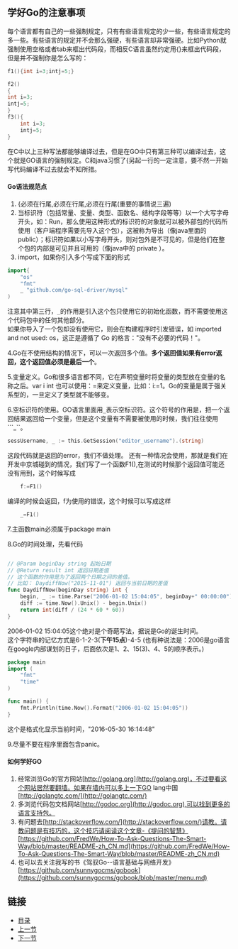 ## 学好Go的注意事项
每个语言都有自己的一些强制规定，只有有些语言规定的少一些，有些语言规定的多一些。有些语言的规定并不会那么强硬，有些语言却非常强硬。比如Python就强制使用空格或者tab来框出代码段，而相反C语言虽然约定用{}来框出代码段，但是并不强制你是怎么写的：
```c
f1(){int i=3;intj=5;}

f2()
{
int i=3;
intj=5;
}
f3(){
	int i=3;
	intj=5;
}
```

在C中以上三种写法都能够编译过去，但是在GO中只有第三种可以编译过去，这个就是GO语言的强制规定。C和java习惯了{另起一行的一定注意，要不然一开始写代码编译不过去就会不知所措。

#### Go语法规范点
1. {必须在行尾,必须在行尾,必须在行尾(重要的事情说三遍)
2. 当标识符（包括常量、变量、类型、函数名、结构字段等等）以一个大写字母开头，如：Run，那么使用这种形式的标识符的对象就可以被外部包的代码所使用（客户端程序需要先导入这个包），这被称为导出（像java里面的public）；标识符如果以小写字母开头，则对包外是不可见的，但是他们在整个包的内部是可见并且可用的（像java中的 private ）。
3. import，如果你引入多个写成下面的形式
```go
import{
	"os"
	"fmt"
	_ "github.com/go-sql-driver/mysql"
)
```
注意其中第三行，```_```的作用是引入这个包只使用它的初始化函数，而不需要使用这个代码包中的任何其他部分。<br />
如果你导入了一个包却没有使用它，则会在构建程序时引发错误，如 imported and not used: os，这正是遵循了 Go 的格言："没有不必要的代码！"。

4.Go在不使用结构的情况下，可以一次返回多个值。**多个返回值如果有error返回，这个返回值必须是最后一个**。

5.变量定义。Go和很多语言都不同，它在声明变量时将变量的类型放在变量的名称之后。var i int
   也可以使用：=来定义变量，比如：i:=1。Go的变量是属于强关系型的，一旦定义了类型就不能够变。

6.空标识符的使用。GO语言里面用```_```表示空标识符。这个符号的作用是，把一个返回结果返回给一个变量，但是这个变量有不需要被使用的时候，我们往往使用```_``。
```go
sessUsername, _ := this.GetSession("editor_username").(string)
```
这段代码就是返回的error，我们不做处理。
还有一种情况会使用，那就是我们在开发中京城碰到的情况，我们写了一个函数F1(),在测试的时候那个返回值可能还没有用到，这个时候写成
```go
	f:=F1()
```
编译的时候会返回，f为使用的错误，这个时候可以写成这样
```go
	_=F1()
```

7.主函数main必须属于package main

8.Go的时间处理，先看代码
```go

// @Param beginDay string 起始日期
// @Return result int 返回日期差值
// 这个函数的作用是为了返回两个日期之间的差值。
// 比如： DaydiffNow("2015-11-01") 返回与当前日期的差值
func DaydiffNow(beginDay string) int {
    begin, _ := time.Parse("2006-01-02 15:04:05", beginDay+" 00:00:00")
    diff := time.Now().Unix() - begin.Unix()
    return int(diff / (24 * 60 * 60))
}

```

2006-01-02 15:04:05这个绝对是个奇葩写法，据说是Go的诞生时间。<br />
这个字符串的记忆方式是6-1-2-3(**下午15点**)-4-5 (也有种说法是：2006是go语言在google内部谋划的日子，后面依次是1、2、15(3)、4、5的顺序表示。)
```go
package main 
import (
	"fmt"
	"time"
)

func main() {
	fmt.Println(time.Now().Format("2006-01-02 15:04:05"))
}
```

这个是格式化显示当前时间，"2016-05-30 16:14:48"

9.尽量不要在程序里面包含panic。

#### 如何学好GO
1. 经常浏览Go的官方网站[http://golang.org](http://golang.org)，不过要看这个网站居然要翻墙。如果在墙内可以多上一下GO lang中国[http://golangtc.com/](http://golangtc.com/)
2. 多浏览代码包文档网站[http://godoc.org](http://godoc.org),可以找到更多的语言支持包。
3. 有问题去[http://stackoverflow.com/](http://stackoverflow.com/)请教。请教问题是有技巧的，这个技巧请阅读这个文章-《提问的智慧》[https://github.com/FredWe/How-To-Ask-Questions-The-Smart-Way/blob/master/README-zh_CN.md](https://github.com/FredWe/How-To-Ask-Questions-The-Smart-Way/blob/master/README-zh_CN.md)
4. 也可以去关注我写的书《驾驭Go--语言基础与网络开发》[https://github.com/sunnygocms/gobook](https://github.com/sunnygocms/gobook/blob/master/menu.md)

## 链接
- [目录](https://github.com/sunnygocms/gobook/blob/master/menu.md)
- [上一节](https://github.com/sunnygocms/gobook/blob/master/go_lang_base/01.1.md)
- [下一节](https://github.com/sunnygocms/gobook/blob/master/go_lang_base/02.1.md)
